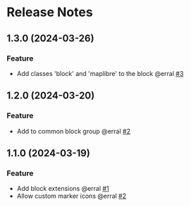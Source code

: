 # Release Notes

<!-- You should *NOT* be adding new change log entries to this file.
     You should create a file in the news directory instead.
     For helpful instructions, please see:
     https://6.docs.plone.org/contributing/index.html?highlight=towncrier#change-log-entry
-->

<!-- towncrier release notes start -->

## 1.3.0 (2024-03-26)

### Feature

- Add classes 'block' and 'maplibre' to the block @erral [#3](https://github.com/voltomaplibre-block/pull/3)

## 1.2.0 (2024-03-20)

### Feature

- Add to common block group @erral [#2](https://github.com/voltomaplibre-block/pull/2)

## 1.1.0 (2024-03-19)

### Feature

- Add block extensions @erral [#1](https://github.com/voltomaplibre-block/pull/1)
- Allow custom marker icons @erral [#2](https://github.com/voltomaplibre-block/pull/2)
